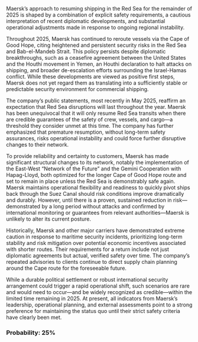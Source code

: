 Maersk’s approach to resuming shipping in the Red Sea for the remainder of 2025 is shaped by a combination of explicit safety requirements, a cautious interpretation of recent diplomatic developments, and substantial operational adjustments made in response to ongoing regional instability.

Throughout 2025, Maersk has continued to reroute vessels via the Cape of Good Hope, citing heightened and persistent security risks in the Red Sea and Bab-el-Mandeb Strait. This policy persists despite diplomatic breakthroughs, such as a ceasefire agreement between the United States and the Houthi movement in Yemen, an Houthi declaration to halt attacks on shipping, and broader de-escalation efforts surrounding the Israel-Hamas conflict. While these developments are viewed as positive first steps, Maersk does not yet regard them as translating into a sufficiently stable or predictable security environment for commercial shipping.

The company’s public statements, most recently in May 2025, reaffirm an expectation that Red Sea disruptions will last throughout the year. Maersk has been unequivocal that it will only resume Red Sea transits when there are credible guarantees of the safety of crew, vessels, and cargo—a threshold they consider unmet at this time. The company has further emphasized that premature resumption, without long-term safety assurances, risks operational instability and could force further disruptive changes to their network.

To provide reliability and certainty to customers, Maersk has made significant structural changes to its network, notably the implementation of the East-West “Network of the Future” and the Gemini Cooperation with Hapag-Lloyd, both optimized for the longer Cape of Good Hope route and set to remain in place unless the Red Sea is demonstrably safe again. Maersk maintains operational flexibility and readiness to quickly pivot ships back through the Suez Canal should risk conditions improve dramatically and durably. However, until there is a proven, sustained reduction in risk—demonstrated by a long period without attacks and confirmed by international monitoring or guarantees from relevant authorities—Maersk is unlikely to alter its current posture.

Historically, Maersk and other major carriers have demonstrated extreme caution in response to maritime security incidents, prioritizing long-term stability and risk mitigation over potential economic incentives associated with shorter routes. Their requirements for a return include not just diplomatic agreements but actual, verified safety over time. The company’s repeated advisories to clients continue to direct supply chain planning around the Cape route for the foreseeable future.

While a durable political settlement or robust international security arrangement could trigger a rapid operational shift, such scenarios are rare and would need to occur—and be widely recognized as credible—within the limited time remaining in 2025. At present, all indicators from Maersk’s leadership, operational planning, and external assessments point to a strong preference for maintaining the status quo until their strict safety criteria have clearly been met.

### Probability: 25%